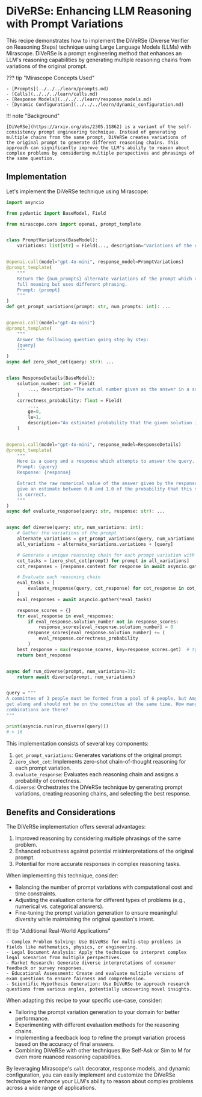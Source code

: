 # DiVeRSe: Enhancing LLM Reasoning with Prompt Variations

This recipe demonstrates how to implement the DiVeRSe (Diverse Verifier on Reasoning Steps) technique using Large Language Models (LLMs) with Mirascope. DiVeRSe is a prompt engineering method that enhances an LLM's reasoning capabilities by generating multiple reasoning chains from variations of the original prompt.

??? tip "Mirascope Concepts Used"

    - [Prompts](../../../learn/prompts.md)
    - [Calls](../../../learn/calls.md)
    - [Response Models](../../../learn/response_models.md)
    - [Dynamic Configuration](../../../learn/dynamic_configuration.md)

!!! note "Background"

    [DiVeRSe](https://arxiv.org/abs/2305.11862) is a variant of the self-consistency prompt engineering technique. Instead of generating multiple chains from the same prompt, DiVeRSe creates variations of the original prompt to generate different reasoning chains. This approach can significantly improve the LLM's ability to reason about complex problems by considering multiple perspectives and phrasings of the same question.

## Implementation

Let's implement the DiVeRSe technique using Mirascope:

```python
import asyncio

from pydantic import BaseModel, Field

from mirascope.core import openai, prompt_template


class PromptVariations(BaseModel):
    variations: list[str] = Field(..., description="Variations of the original prompt")


@openai.call(model="gpt-4o-mini", response_model=PromptVariations)
@prompt_template(
    """
    Return the {num_prompts} alternate variations of the prompt which retain the
    full meaning but uses different phrasing.
    Prompt: {prompt}
    """
)
def get_prompt_variations(prompt: str, num_prompts: int): ...


@openai.call(model="gpt-4o-mini")
@prompt_template(
    """
    Answer the following question going step by step:
    {query}
    """
)
async def zero_shot_cot(query: str): ...


class ResponseDetails(BaseModel):
    solution_number: int = Field(
        ..., description="The actual number given as the answer in a solution."
    )
    correctness_probability: float = Field(
        ...,
        ge=0,
        le=1,
        description="An estimated probability that the given solution is correct from 0.0 to 1.0",
    )


@openai.call(model="gpt-4o-mini", response_model=ResponseDetails)
@prompt_template(
    """
    Here is a query and a response which attempts to answer the query.
    Prompt: {query}
    Response: {response}

    Extract the raw numerical value of the answer given by the response, and also
    give an estimate between 0.0 and 1.0 of the probability that this solution
    is correct.
    """
)
async def evaluate_response(query: str, response: str): ...


async def diverse(query: str, num_variations: int):
    # Gather the variations of the prompt
    alternate_variations = get_prompt_variations(query, num_variations - 1)
    all_variations = alternate_variations.variations + [query]

    # Generate a unique reasoning chain for each prompt variation with CoT
    cot_tasks = [zero_shot_cot(prompt) for prompt in all_variations]
    cot_responses = [response.content for response in await asyncio.gather(*cot_tasks)]

    # Evaluate each reasoning chain
    eval_tasks = [
        evaluate_response(query, cot_response) for cot_response in cot_responses
    ]
    eval_responses = await asyncio.gather(*eval_tasks)

    response_scores = {}
    for eval_response in eval_responses:
        if eval_response.solution_number not in response_scores:
            response_scores[eval_response.solution_number] = 0
        response_scores[eval_response.solution_number] += (
            eval_response.correctness_probability
        )
    best_response = max(response_scores, key=response_scores.get)  # type: ignore
    return best_response


async def run_diverse(prompt, num_variations=3):
    return await diverse(prompt, num_variations)


query = """
A committee of 3 people must be formed from a pool of 6 people, but Amy and Bob do not
get along and should not be on the committee at the same time. How many viable
combinations are there?
"""

print(asyncio.run(run_diverse(query)))
# > 16
```

This implementation consists of several key components:

1. `get_prompt_variations`: Generates variations of the original prompt.
2. `zero_shot_cot`: Implements zero-shot chain-of-thought reasoning for each prompt variation.
3. `evaluate_response`: Evaluates each reasoning chain and assigns a probability of correctness.
4. `diverse`: Orchestrates the DiVeRSe technique by generating prompt variations, creating reasoning chains, and selecting the best response.

## Benefits and Considerations

The DiVeRSe implementation offers several advantages:

1. Improved reasoning by considering multiple phrasings of the same problem.
2. Enhanced robustness against potential misinterpretations of the original prompt.
3. Potential for more accurate responses in complex reasoning tasks.

When implementing this technique, consider:

- Balancing the number of prompt variations with computational cost and time constraints.
- Adjusting the evaluation criteria for different types of problems (e.g., numerical vs. categorical answers).
- Fine-tuning the prompt variation generation to ensure meaningful diversity while maintaining the original question's intent.

!!! tip "Additional Real-World Applications"

    - Complex Problem Solving: Use DiVeRSe for multi-step problems in fields like mathematics, physics, or engineering.
    - Legal Document Analysis: Apply the technique to interpret complex legal scenarios from multiple perspectives.
    - Market Research: Generate diverse interpretations of consumer feedback or survey responses.
    - Educational Assessment: Create and evaluate multiple versions of exam questions to ensure fairness and comprehension.
    - Scientific Hypothesis Generation: Use DiVeRSe to approach research questions from various angles, potentially uncovering novel insights.

When adapting this recipe to your specific use-case, consider:

- Tailoring the prompt variation generation to your domain for better performance.
- Experimenting with different evaluation methods for the reasoning chains.
- Implementing a feedback loop to refine the prompt variation process based on the accuracy of final answers.
- Combining DiVeRSe with other techniques like Self-Ask or Sim to M for even more nuanced reasoning capabilities.

By leveraging Mirascope's `call` decorator, response models, and dynamic configuration, you can easily implement and customize the DiVeRSe technique to enhance your LLM's ability to reason about complex problems across a wide range of applications.
